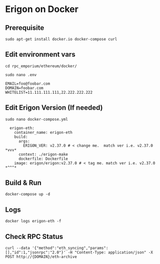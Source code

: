 # Erigon on Docker

## Prerequisite
```
sudo apt-get install docker.io docker-compose curl
```
## Edit environment vars
```
cd rpc_emporium/ethereum/docker/

sudo nano .env
```
```
EMAIL=foo@foobar.com
DOMAIN=foobar.com
WHITELIST=11.111.111.111,22.222.222.222
```

## Edit Erigon Version (If needed)

```
sudo nano docker-compose.yml
```

```
  erigon-eth:
    container_name: erigon-eth
    build:
      args:
        ERIGON_VER: v2.37.0 # < change me.  match ver i.e. v2.37.0  *vvv*
      context: ./erigon-make
      dockerfile: Dockerfile
    image: erigon/erigon:v2.37.0 # < tag me. match ver i.e. v2.37.0 *^^^*
```

## Build & Run

```
docker-compose up -d
```

## Logs

```
docker logs erigon-eth -f
```

## Check RPC Status

```
curl --data '{"method":"eth_syncing","params":[],"id":1,"jsonrpc":"2.0"}' -H "Content-Type: application/json" -X POST http://{DOMAIN}/eth-archive
```



